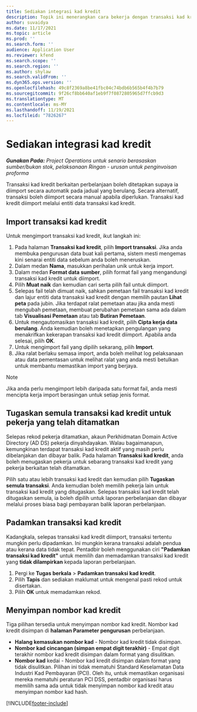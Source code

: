 ```yaml
---
title: Sediakan integrasi kad kredit
description: Topik ini menerangkan cara bekerja dengan transaksi kad kredit berkaitan perbelanjaan.
author: suvaidya
ms.date: 11/17/2021
ms.topic: article
ms.prod: ''
ms.search.form: ''
audience: Application User
ms.reviewer: kfend
ms.search.scope: ''
ms.search.region: ''
ms.author: shylaw
ms.search.validFrom: ''
ms.dyn365.ops.version: ''
ms.openlocfilehash: 49c8f2369a8be41fbc04c74bdb6b565b4f4b7b79
ms.sourcegitcommit: 9f26cf8bb640af1eb9f7f0872805965d7ffcb9d3
ms.translationtype: MT
ms.contentlocale: ms-MY
ms.lasthandoff: 11/19/2021
ms.locfileid: "7826267"
---
```

# <a name="set-up-credit-card-integration"></a>Sediakan integrasi kad kredit

_**Gunakan Pada:** Project Operations untuk senario berasaskan sumber/bukan stok, pelaksanaan Ringan - urusan untuk penginvoisan proforma_

Transaksi kad kredit berkaitan perbelanjaan boleh ditetapkan supaya ia diimport secara automatik pada jadual yang berulang. Secara alternatif, transaksi boleh diimport secara manual apabila diperlukan. Transaksi kad kredit diimport melalui entiti data transaksi kad kredit.

## <a name="import-credit-card-transactions"></a>Import transaksi kad kredit

Untuk mengimport transaksi kad kredit, ikut langkah ini:

1. Pada halaman **Transaksi kad kredit**, pilih **Import transaksi**. Jika anda membuka pengurusan data buat kali pertama, sistem mesti mengemas kini senarai entiti data sebelum anda boleh meneruskan.
2. Dalam medan **Nama**, masukkan perihalan unik untuk kerja import.
3. Dalam medan **Format data sumber**, pilih format fail yang mengandungi transaksi kad kredit untuk diimport.
4. Pilih **Muat naik** dan kemudian cari serta pilih fail untuk diimport.
5. Selepas fail telah dimuat naik, sahkan pemetaan fail transaksi kad kredit dan lajur entiti data transaksi kad kredit dengan memilih pautan **Lihat peta** pada jubin. Jika terdapat ralat pemetaan atau jika anda mesti mengubah pemetaan, membuat perubahan pemetaan sama ada dalam tab **Visualisasi Pemetaan** atau tab **Butiran Pemetaan**.
6. Untuk mengautomasikan transaksi kad kredit, pilih **Cipta kerja data berulang**. Anda kemudian boleh menetapkan pengulangan yang menakrifkan kekerapan transaksi kad kredit diimport. Apabila anda selesai, pilih **OK**.
7. Untuk mengimport fail yang dipilih sekarang, pilih **Import**.
8. Jika ralat berlaku semasa import, anda boleh melihat log pelaksanaan atau data pementasan untuk melihat ralat yang anda mesti betulkan untuk membantu memastikan import yang berjaya.

> [!NOTE]
> Jika anda perlu mengimport lebih daripada satu format fail, anda mesti mencipta kerja import berasingan untuk setiap jenis format.

## <a name="reassign-the-credit-card-transactions-for-terminated-employees"></a>Tugaskan semula transaksi kad kredit untuk pekerja yang telah ditamatkan

Selepas rekod pekerja ditamatkan, akaun Perkhidmatan Domain Active Directory (AD DS) pekerja dinyahdayakan. Walau bagaimanapun, kemungkinan terdapat transaksi kad kredit aktif yang masih perlu dibelanjakan dan dibayar balik. Pada halaman **Transaksi kad kredit**, anda boleh menugaskan pekerja untuk sebarang transaksi kad kredit yang pekerja berkaitan telah ditamatkan.

Pilih satu atau lebih transaksi kad kredit dan kemudian pilih **Tugaskan semula transaksi**. Anda kemudian boleh memilih pekerja lain untuk transaksi kad kredit yang ditugaskan. Selepas transaksi kad kredit telah ditugaskan semula, ia boleh dipilih untuk laporan perbelanjaan dan dibayar melalui proses biasa bagi pembayaran balik laporan perbelanjaan.

## <a name="delete-credit-card-transactions"></a>Padamkan transaksi kad kredit 

Kadangkala, selepas transaksi kad kredit diimport, transaksi tertentu mungkin perlu dipadamkan. Ini mungkin kerana transaksi adalah pendua atau kerana data tidak tepat. Pentadbir boleh menggunakan ciri **"Padamkan transaksi kad kredit"** untuk memilih dan memadamkan transaksi kad kredit yang **tidak dilampirkan** kepada laporan perbelanjaan. 

1. Pergi ke **Tugas berkala** > **Padamkan transaksi kad kredit**.
2. Pilih **Tapis** dan sediakan maklumat untuk mengenal pasti rekod untuk disertakan.
3. Pilih **OK** untuk memadamkan rekod. 

## <a name="storing-credit-card-numbers"></a>Menyimpan nombor kad kredit

Tiga pilihan tersedia untuk menyimpan nombor kad kredit. Nombor kad kredit disimpan di **halaman Parameter pengurusan** perbelanjaan.

- **Halang kemasukan nombor kad** - Nombor kad kredit tidak disimpan.
- **Nombor kad cincangan (simpan empat digit terakhir)** - Empat digit terakhir nombor kad kredit disimpan dalam format yang disulitkan.
- **Nombor kad** kedai - Nombor kad kredit disimpan dalam format yang tidak disulitkan. Pilihan ini tidak mematuhi Standard Keselamatan Data Industri Kad Pembayaran (PCI). Oleh itu, untuk memastikan organisasi mereka mematuhi peraturan PCI DSS, pentadbir organisasi harus memilih sama ada untuk tidak menyimpan nombor kad kredit atau menyimpan nombor kad hash.

[!INCLUDE[footer-include](../includes/footer-banner.md)]
